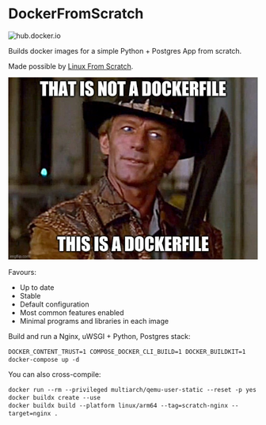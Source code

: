 # DockerFromScratch

![[hub.docker.io](https://img.shields.io/docker/v/barnabyshearer/htmloverpdf/latest?color=success&label=docker)](https://hub.docker.com/repository/docker/barnabyshearer/htmloverpdf)

Builds docker images for a simple Python + Postgres App from scratch.

Made possible by [Linux From Scratch](https://www.linuxfromscratch.org/).

![That is not a Dockerfile](./meme.jpg)

Favours:
- Up to date
- Stable
- Default configuration
- Most common features enabled
- Minimal programs and libraries in each image

Build and run a Nginx, uWSGI + Python, Postgres stack:

    DOCKER_CONTENT_TRUST=1 COMPOSE_DOCKER_CLI_BUILD=1 DOCKER_BUILDKIT=1 docker-compose up -d
 
You can also cross-compile:

    docker run --rm --privileged multiarch/qemu-user-static --reset -p yes
    docker buildx create --use
    docker buildx build --platform linux/arm64 --tag=scratch-nginx --target=nginx .

